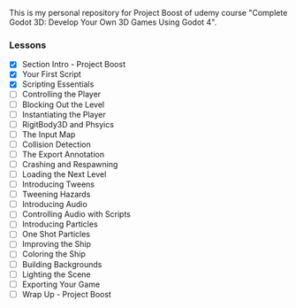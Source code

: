 This is my personal repository for Project Boost of udemy course 
"Complete Godot 3D: Develop Your Own 3D Games Using Godot 4".

### Lessons

- [x] Section Intro - Project Boost
- [x] Your First Script
- [x] Scripting Essentials
- [ ] Controlling the Player
- [ ] Blocking Out the Level
- [ ] Instantiating the Player
- [ ] RigitBody3D and Phsyics
- [ ] The Input Map
- [ ] Collision Detection
- [ ] The Export Annotation
- [ ] Crashing and Respawning
- [ ] Loading the Next Level
- [ ] Introducing Tweens
- [ ] Tweening Hazards
- [ ] Introducing Audio
- [ ] Controlling Audio with Scripts
- [ ] Introducing Particles
- [ ] One Shot Particles
- [ ] Improving the Ship
- [ ] Coloring the Ship
- [ ] Building Backgrounds
- [ ] Lighting the Scene
- [ ] Exporting Your Game
- [ ] Wrap Up - Project Boost
